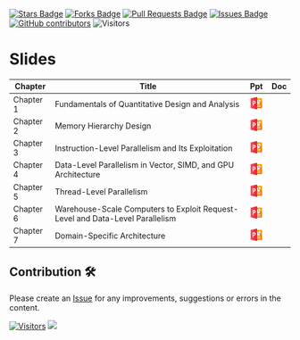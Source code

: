 <a href="https://github.com/drshahizan/project-management/stargazers"><img src="https://img.shields.io/github/stars/drshahizan/project-management" alt="Stars Badge"/></a>
<a href="https://github.com/drshahizan/project-management/network/members"><img src="https://img.shields.io/github/forks/drshahizan/project-management" alt="Forks Badge"/></a>
<a href="https://github.com/drshahizan/project-management/pulls"><img src="https://img.shields.io/github/issues-pr/drshahizan/project-management" alt="Pull Requests Badge"/></a>
<a href="https://github.com/drshahizan/project-management"><img src="https://img.shields.io/github/issues/drshahizan/project-management" alt="Issues Badge"/></a>
<a href="https://github.com/drshahizan/project-management/graphs/contributors"><img alt="GitHub contributors" src="https://img.shields.io/github/contributors/drshahizan/project-management?color=2b9348"></a>
![Visitors](https://api.visitorbadge.io/api/visitors?path=https%3A%2F%2Fgithub.com%2Fdrshahizan%2Fproject-management&labelColor=%23d9e3f0&countColor=%23697689&style=flat)

# Slides

| Chapter    | Title                                                                                  | Ppt | Doc |
|------------|----------------------------------------------------------------------------------------|----------------------------------------------------------------------------------------------|---|
| Chapter 1  | Fundamentals of Quantitative Design and Analysis                                       | <a href="https://github.com/drshahizan/computer-system/blob/main/images/week1/Chapter1.pdf"><img src="../images/powerpoint-48.png" width="30px" height="30px"></a> |
| Chapter 2  | Memory Hierarchy Design                                                                | <a href="https://github.com/drshahizan/computer-system/blob/main/images/week1/chapter02.pdf"><img src="../images/powerpoint-48.png" width="30px" height="30px"></a> |
| Chapter 3  | Instruction-Level Parallelism and Its Exploitation                                     | <a href="https://github.com/drshahizan/computer-system/blob/main/images/week1/chapter03.pdf"><img src="../images/powerpoint-48.png" width="30px" height="30px"></a> |
| Chapter 4  | Data-Level Parallelism in Vector, SIMD, and GPU Architecture                           | <a href="https://github.com/drshahizan/computer-system/blob/main/images/week1/chapter04.pdf"><img src="../images/powerpoint-48.png" width="30px" height="30px"></a> |
| Chapter 5  | Thread-Level Parallelism                                                               | <a href="https://github.com/drshahizan/computer-system/blob/main/images/week1/chapter05.pdf"><img src="../images/powerpoint-48.png" width="30px" height="30px"></a> |
| Chapter 6  | Warehouse-Scale Computers to Exploit Request-Level and Data-Level Parallelism          | <a href="https://github.com/drshahizan/computer-system/blob/main/images/week1/chapter06.pdf"><img src="../images/powerpoint-48.png" width="30px" height="30px"></a> |
| Chapter 7  | Domain-Specific Architecture                                                           | <a href="https://github.com/drshahizan/computer-system/blob/main/images/week1/chapter07.pdf"><img src="../images/powerpoint-48.png" width="30px" height="30px"></a> |


## Contribution 🛠️
Please create an [Issue](https://github.com/drshahizan/project-management/issues) for any improvements, suggestions or errors in the content.

[![Visitors](https://api.visitorbadge.io/api/visitors?path=https%3A%2F%2Fgithub.com%2Fdrshahizan&labelColor=%23697689&countColor=%23555555&style=plastic)](https://visitorbadge.io/status?path=https%3A%2F%2Fgithub.com%2Fdrshahizan)
![](https://hit.yhype.me/github/profile?user_id=81284918)
